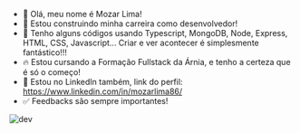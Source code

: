- 👋 Olá, meu nome é Mozar Lima!
- 👀 Estou construindo minha carreira como desenvolvedor!
- 🌱 Tenho alguns códigos usando Typescript, MongoDB, Node, Express, HTML, CSS, Javascript... Criar e ver acontecer é simplesmente fantástico!!!
- 🔥 Estou cursando a Formação Fullstack da Árnia, e tenho a certeza que é só o começo!
- 🔗 Estou no LinkedIn também, link do perfil: https://www.linkedin.com/in/mozarlima86/
- ✅ Feedbacks são sempre importantes!

![dev](https://user-images.githubusercontent.com/89784637/199079698-53d8dff1-b15e-4abb-823a-bfbae46ceb7d.gif?raw=true)
